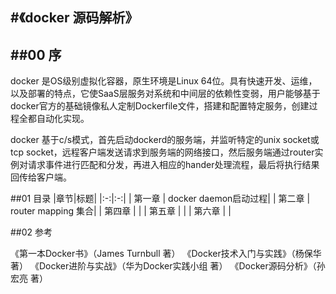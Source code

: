 #《docker 源码解析》
-----
##00 <i class="icon-chevron-sign-left"></i> 序
-----
docker 是OS级别虚拟化容器，原生环境是Linux 64位。具有快速开发、运维，以及部署的特点，它使SaaS层服务对系统和中间层的依赖性变弱，用户能够基于docker官方的基础镜像私人定制Dockerfile文件，搭建和配置特定服务，创建过程全都自动化实现。

docker 基于c/s模式，首先启动dockerd的服务端，并监听特定的unix socket或tcp socket，远程客户端发送请求到服务端的网络接口，然后服务端通过router实例对请求事件进行匹配和分发，再进入相应的hander处理流程，最后将执行结果回传给客户端。

##01 <i class="icon-list"></i> 目录
|章节|标题|
|:-:|:-:|
|   第一章  | docker daemon启动过程|
|   第二章  | router mapping 集合|
|   第四章  | |
|   第五章  | |
|   第六章  | |

##02 <i class="icon-desktop"></i> 参考

《第一本Docker书》（James Turnbull 著）
《Docker技术入门与实践》（杨保华 著）
《Docker进阶与实战》（华为Docker实践小组 著）
《Docker源码分析》（孙宏亮 著）

